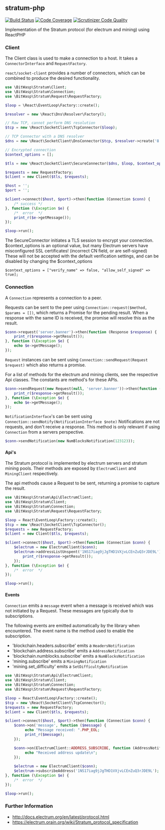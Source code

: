 ## stratum-php
[![Build Status](https://travis-ci.org/Bit-Wasp/stratum-php.svg?branch=master)](http://travis-ci.org/Bit-Wasp/stratum-php)
[![Code Coverage](https://scrutinizer-ci.com/g/bit-wasp/stratum-php/badges/coverage.png?b=master)](https://scrutinizer-ci.com/g/bit-wasp/stratum-php/?branch=master)
[![Scrutinizer Code Quality](https://scrutinizer-ci.com/g/Bit-Wasp/stratum-php/badges/quality-score.png?b=master)](https://scrutinizer-ci.com/g/Bit-Wasp/stratum-php/?branch=master)
 
Implementation of the Stratum protocol (for electrum and mining) using ReactPHP

### Client

The Client class is used to make a connection to a host. It takes a `ConnectorInterface`
 and `RequestFactory`. 
 
 `react/socket-client` provides a number of connectors, which can be combined
 to produce the desired functionality. 

```php
use \BitWasp\Stratum\Client;
use \BitWasp\Stratum\Connection;
use \BitWasp\Stratum\Request\RequestFactory;

$loop = \React\EventLoop\Factory::create();

$resolver = new \React\Dns\Resolver\Factory();

// Raw TCP, cannot perform DNS resolution
$tcp = new \React\SocketClient\TcpConnector($loop);

// TCP Connector with a DNS resolver
$dns = new \React\SocketClient\DnsConnector($tcp, $resolver->create('8.8.8.8', $loop));

// Encrypted connection
$context_options = [];

$tls = new \React\SocketClient\SecureConnector($dns, $loop, $context_options);

$requests = new RequestFactory;
$client = new Client($tls, $requests);

$host = '';
$port = '';

$client->connect($host, $port)->then(function (Connection $conn) {
    /* success */
}, function (\Exception $e) {
    /*  error  */
    print_r($e->getMessage());
});

$loop->run();
```

The SecureConnector initiates a TLS session to encrypt your connection. $context_options is an optional
value, but many Electrum servers have misconfigured SSL certificates! (incorrect CN field, or are self-signed)
These will not be accepted with the default verification settings, and can be disabled by changing the $context_options
``` 
$context_options = ["verify_name" => false, "allow_self_signed" => true];
```

### Connection

A `Connection` represents a connection to a peer. 

Requests can be sent to the peer using `Connection::request($method, $params = [])`,
which returns a Promise for the pending result. When a response with the same ID is
received, the promise will resolve this as the result. 

```php
$conn->request('server.banner')->then(function (Response $response) {
    print_r($response->getResult());
}, function (\Exception $e) {
    echo $e->getMessage();
});
```

`Request` instances can be sent using `Connection::sendRequest(Request $request)`
which also returns a promise. 

For a list of methods for the electrum and mining clients, see the respective Api classes.
The constants are method's for these APIs.

```php
$conn->sendRequest(new Request(null, 'server.banner'))->then(function (Response $response) {
    print_r($response->getResult());
}, function (\Exception $e) {
    echo $e->getMessage();
});
```

`NotificationInterface`'s can be sent using `Connection::sendNotify(NotificationInterface $note)`
Notifications are not requests, and don't receive a response. This method is only relevant if 
using `Connection` from a servers perspective.  

```php
$conn->sendNotification(new NumBlocksNotification(123123));
```

#### Api's

The Stratum protocol is implemented by electrum servers and stratum mining pools. 
Their methods are exposed by `ElectrumClient` and `MiningClient` respectively.

The api methods cause a Request to be sent, returning a promise to capture the result.

```php
use \BitWasp\Stratum\Api\ElectrumClient;
use \BitWasp\Stratum\Client;
use \BitWasp\Stratum\Connection;
use \BitWasp\Stratum\Request\RequestFactory;

$loop = React\EventLoop\Factory::create();
$tcp = new \React\SocketClient\TcpConnector();
$requests = new RequestFactory;
$client = new Client($tls, $requests);

$client->connect($host, $port)->then(function (Connection $conn) {
    $electrum = new ElectrumClient($conn);
    $electrum->addressListUnspent('1NS17iag9jJgTHD1VXjvLCEnZuQ3rJDE9L')->then(function (Response $response) {
        print_r($response->getResult()); 
    });
}, function (\Exception $e) {
    /*  error  */
});

$loop->run();
```


#### Events

`Connection` emits a `message` event when a message is received which 
was not initiated by a Request. These messages are typically due to subscriptions.

The following events are emitted automatically by the library when encountered.
The event name is the method used to enable the subscription. 
  - 'blockchain.headers.subscribe' emits a `HeadersNotification`
  - 'blockchain.address.subscribe' emits a `AddressNotification`
  - 'blockchain.numblocks.subscribe' emits a `NumBlocksNotification`
  - 'mining.subscribe' emits a `MiningNotification`
  - 'mining.set_difficulty' emits a `SetDifficultyNotification` 

```php
use \BitWasp\Stratum\Api\ElectrumClient;
use \BitWasp\Stratum\Client;
use \BitWasp\Stratum\Connection;
use \BitWasp\Stratum\Request\RequestFactory;

$loop = React\EventLoop\Factory::create();
$tcp = new \React\SocketClient\TcpConnector();
$requests = new RequestFactory;
$client = new Client($tls, $requests);

$client->connect($host, $port)->then(function (Connection $conn) {
    $conn->on('message', function ($message) {
         echo "Message received: ".PHP_EOL;
         print_r($message);
    });

    $conn->on(ElectrumClient::ADDRESS_SUBSCRIBE, function (AddressNotification $address) {
         echo "Received address update\n";
    });
    
    $electrum = new ElectrumClient($conn);
    $electrum->subscribeAddress('1NS17iag9jJgTHD1VXjvLCEnZuQ3rJDE9L');
}, function (\Exception $e) {
    /*  error  */
});

$loop->run();
```

### Further Information

  - http://docs.electrum.org/en/latest/protocol.html
  - https://electrum.orain.org/wiki/Stratum_protocol_specification
